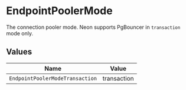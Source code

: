 # EndpointPoolerMode

The connection pooler mode. Neon supports PgBouncer in `transaction` mode only.



## Values

| Name                            | Value                           |
| ------------------------------- | ------------------------------- |
| `EndpointPoolerModeTransaction` | transaction                     |